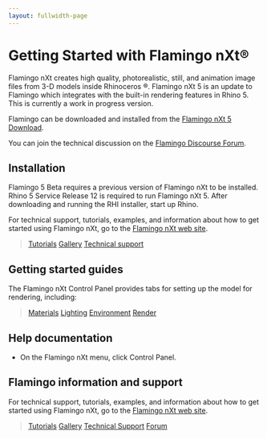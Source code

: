 ```yaml
---
layout: fullwidth-page
---
```


# Getting Started with Flamingo nXt®
Flamingo nXt creates high quality, photorealistic, still, and animation image files from 3-D models inside Rhinoceros ®. Flamingo nXt 5 is an update to Flamingo which integrates with the built-in rendering features in Rhino 5. This is currently a work in progress version.

Flamingo can be downloaded and installed from the [Flamingo nXt 5 Download](http://www.rhino3d.com/download/flamingo/5/beta).

You can join the technical discussion on the [Flamingo Discourse Forum](http://discourse.mcneel.com/c/rendering/flamingo).

## Installation

Flamingo 5 Beta requires a previous version of Flamingo nXt to be installed.
Rhino 5 Service Release 12 is required to run Flamingo nXt 5.
After downloading and running the RHI installer, start up Rhino.

For technical support, tutorials, examples, and information about how to get started using Flamingo nXt, go to the [Flamingo nXt web site](http://nxt.flamingo3d.com/).


> [Tutorials](http://nxt.flamingo3d.com/page/tutorials-and-documentation)
> [Gallery](http://nxt.flamingo3d.com/photo)
> [Technical support](http://nxt.flamingo3d.com/forum)

## Getting started guides
The Flamingo nXt  Control Panel provides tabs for setting up the model for rendering, including:

> [Materials](..\materials\materials-tab.html)
> [Lighting](../lighting/lighting-tab.html)
> [Environment](../environment/environment-tab.html)
> [Render](../render/render-tab.html)

## Help documentation
 * On the Flamingo nXt menu, click Control Panel.

## Flamingo information and support
 For technical support, tutorials, examples, and information about how to get started using Flamingo nXt, go to the [Flamingo nXt web site](http://www.flamingo3d.com/).


> [Tutorials](http://nxt.flamingo3d.com/page/tutorials-and-documentation)
> [Gallery](http://nxt.flamingo3d.com/photo)
> [Technical Support](http://www.flamingo3d.com/en/support/)
> [Forum](http://discourse.mcneel.com/c/rendering/flamingo)
